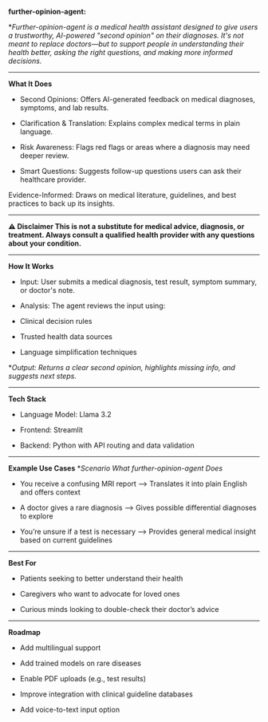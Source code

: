 **further-opinion-agent:**

**Further-opinion-agent is a medical health assistant designed to give users a trustworthy, AI-powered "second opinion" on their diagnoses. It's not meant to replace doctors—but to support people in understanding their health better, asking the right questions, and making more informed decisions.*
______________________________________________________________________________________________________________________________________________________________________________

**What It Does**
- Second Opinions: Offers AI-generated feedback on medical diagnoses, symptoms, and lab results.

- Clarification & Translation: Explains complex medical terms in plain language.

- Risk Awareness: Flags red flags or areas where a diagnosis may need deeper review.

- Smart Questions: Suggests follow-up questions users can ask their healthcare provider.

Evidence-Informed: Draws on medical literature, guidelines, and best practices to back up its insights.
______________________________________________________________________________________________________________________________________________________________________________

**⚠️ Disclaimer
This is not a substitute for medical advice, diagnosis, or treatment. Always consult a qualified health provider with any questions about your condition.**
______________________________________________________________________________________________________________________________________________________________________________

**How It Works**
- Input: User submits a medical diagnosis, test result, symptom summary, or doctor's note.

- Analysis: The agent reviews the input using:

- Clinical decision rules

- Trusted health data sources

- Language simplification techniques

**Output: Returns a clear second opinion, highlights missing info, and suggests next steps.*
______________________________________________________________________________________________________________________________________________________________________________
**Tech Stack**
- Language Model: Llama 3.2

- Frontend: Streamlit

- Backend: Python with API routing and data validation
______________________________________________________________________________________________________________________________________________________________________________
**Example Use Cases**
**Scenario	What further-opinion-agent Does*
- You receive a confusing MRI report --> Translates it into plain English and offers context
  
- A doctor gives a rare diagnosis --> Gives possible differential diagnoses to explore
  
- You’re unsure if a test is necessary --> Provides general medical insight based on current guidelines
______________________________________________________________________________________________________________________________________________________________________________
**Best For**
- Patients seeking to better understand their health

- Caregivers who want to advocate for loved ones

- Curious minds looking to double-check their doctor’s advice
______________________________________________________________________________________________________________________________________________________________________________
**Roadmap**
- Add multilingual support
 
- Add trained models on rare diseases
 
- Enable PDF uploads (e.g., test results)
 
- Improve integration with clinical guideline databases
 
- Add voice-to-text input option
